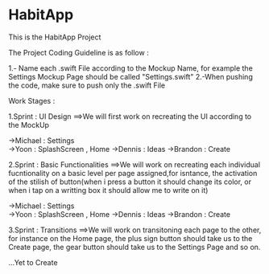 # HabitApp
This is the HabitApp Project

The Project Coding Guideline is as follow :

1.- Name each .swift File according to the Mockup Name, for example the Settings Mockup Page should be called "Settings.swift"
2.-When pushing the code, make sure to push only the .swift File


Work Stages :


1.Sprint : UI Design
==>We will first work on recreating the UI according to the MockUp

->Michael : Settings  
->Yoon    : SplashScreen , Home
->Dennis  : Ideas
->Brandon : Create 

2.Sprint : Basic Functionalities
==>We will work on recreating each individual fucntionality on a basic level per page assigned,for isntance, the activation of the stilish of button(when
i press a button it should change its color, or when i tap on a writting box it should allow me to write on it)

->Michael : Settings  
->Yoon    : SplashScreen , Home
->Dennis  : Ideas
->Brandon : Create 

3.Sprint : Transitions 
==>We will work on transitoning each page to the other, for instance on the Home page, the plus sign button should take us to the Create page, the gear button
should take us to the Settings Page and so on.

...Yet to Create
